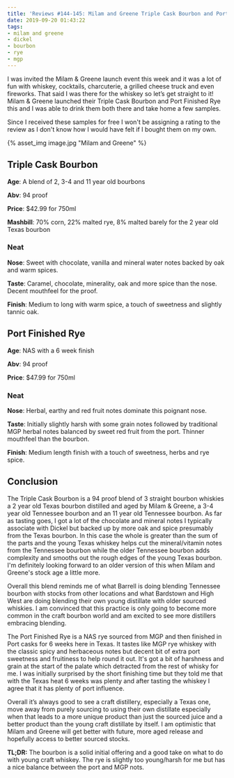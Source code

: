 ```yaml
---
title: 'Reviews #144-145: Milam and Greene Triple Cask Bourbon and Port Finished Rye'
date: 2019-09-20 01:43:22
tags:
- milam and greene
- dickel
- bourbon
- rye
- mgp
---
```


I was invited the Milam & Greene launch event this week and it was a lot of fun with whiskey, cocktails, charcuterie, a grilled cheese truck and even fireworks. That said I was there for the whiskey so let’s get straight to it! Milam & Greene launched their Triple Cask Bourbon and Port Finished Rye this and I was able to drink them both there and take home a few samples.

Since I received these samples for free I won't be assigning a rating to the review as I don't know how I would have felt if I bought them on my own.

{% asset_img image.jpg "Milam and Greene" %}

## Triple Cask Bourbon
**Age**: A blend of 2, 3-4 and 11 year old bourbons

**Abv**: 94 proof

**Price**: $42.99 for 750ml

**Mashbill**: 70% corn, 22% malted rye, 8% malted barely for the 2 year old Texas bourbon

### Neat
**Nose**: Sweet with chocolate, vanilla and mineral water notes backed by oak and warm spices. 

**Taste**: Caramel, chocolate, minerality, oak and more spice than the nose. Decent mouthfeel for the proof.

**Finish**: Medium to long with warm spice, a touch of sweetness and slightly tannic oak.

## Port Finished Rye
**Age**: NAS with a 6 week finish

**Abv**: 94 proof

**Price**: $47.99 for 750ml

### Neat
**Nose**: Herbal, earthy and red fruit notes dominate this poignant nose.

**Taste**: Initially slightly harsh with some grain notes followed by traditional MGP herbal notes balanced by sweet red fruit from the port. Thinner mouthfeel than the bourbon.

**Finish**: Medium length finish with a touch of sweetness, herbs and rye spice.

## Conclusion
The Triple Cask Bourbon is a 94 proof blend of 3 straight bourbon whiskies a 2 year old Texas bourbon distilled and aged by Milam & Greene, a 3-4 year old Tennessee bourbon and an 11 year old Tennessee bourbon. As far as tasting goes, I got a lot of the chocolate and mineral notes I typically associate with Dickel but backed up by more oak and spice presumably from the Texas bourbon. In this case the whole is greater than the sum of the parts and the young Texas whiskey helps cut the mineral/vitamin notes from the Tennessee bourbon while the older Tennessee bourbon adds complexity and smooths out the rough edges of the young Texas bourbon. I'm definitely looking forward to an older version of this when Milam and Greene's stock age a little more. 

Overall this blend reminds me of what Barrell is doing blending Tennessee bourbon with stocks from other locations and what Bardstown and High West are doing blending their own young distillate with older sourced whiskies. I am convinced that this practice is only going to become more common in the craft bourbon world and am excited to see more distillers embracing blending.

The Port Finished Rye is a NAS rye sourced from MGP and then finished in Port casks for 6 weeks here in Texas. It tastes like MGP rye whiskey with the classic spicy and herbaceous notes but decent bit of extra port sweetness and fruitiness to help round it out. It's got a bit of harshness and grain at the start of the palate which detracted from the rest of whisky for me. I was initially surprised by the short finishing time but they told me that with the Texas heat 6 weeks was plenty and after tasting the whiskey I agree that it has plenty of port influence. 

Overall it’s always good to see a craft distillery, especially a Texas one, move away from purely sourcing to using their own distillate especially when that leads to a more unique product than just the sourced juice and a better product than the young craft distillate by itself. I am optimistic that Milam and Greene will get better with future, more aged release and hopefully access to better sourced stocks.

**TL;DR:** The bourbon is a solid initial offering and a good take on what to do with young craft whiskey. The rye is slightly too young/harsh for me but has a nice balance between the port and MGP nots.
